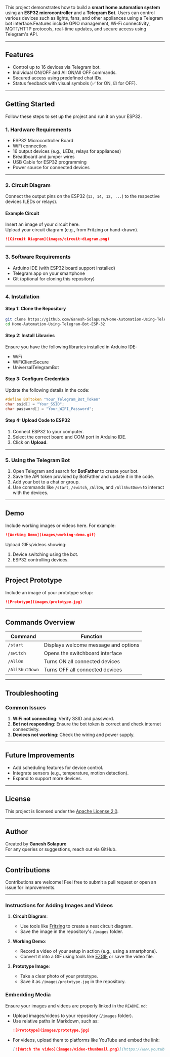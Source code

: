 

This project demonstrates how to build a **smart home automation system** using an **ESP32 microcontroller** and a **Telegram Bot**. Users can control various devices such as lights, fans, and other appliances using a Telegram bot interface.Features include GPIO management, Wi-Fi connectivity, MQTT/HTTP protocols, real-time updates, and secure access using Telegram's API.


---

## Features

- Control up to 16 devices via Telegram bot.
- Individual ON/OFF and All ON/All OFF commands.
- Secured access using predefined chat IDs.
- Status feedback with visual symbols (✅ for ON, ☑ for OFF).

---

## Getting Started

Follow these steps to set up the project and run it on your ESP32.

### **1. Hardware Requirements**

- ESP32 Microcontroller Board
- WiFi connection
- 16 output devices (e.g., LEDs, relays for appliances)
- Breadboard and jumper wires
- USB Cable for ESP32 programming
- Power source for connected devices

---

### **2. Circuit Diagram**

Connect the output pins on the ESP32 (`13, 14, 12, ...`) to the respective devices (LEDs or relays).

#### **Example Circuit**
Insert an image of your circuit here.  
Upload your circuit diagram (e.g., from Fritzing or hand-drawn).  

```markdown
![Circuit Diagram](images/circuit-diagram.png)
```

---

### **3. Software Requirements**

- Arduino IDE (with ESP32 board support installed)
- Telegram app on your smartphone
- Git (optional for cloning this repository)

---

### **4. Installation**

#### **Step 1: Clone the Repository**
```bash
git clone https://github.com/Ganesh-Solapure/Home-Automation-Using-Telegram-Bot-ESP-32.git
cd Home-Automation-Using-Telegram-Bot-ESP-32
```

#### **Step 2: Install Libraries**

Ensure you have the following libraries installed in Arduino IDE:

- WiFi
- WiFiClientSecure
- UniversalTelegramBot

#### **Step 3: Configure Credentials**

Update the following details in the code:
```c
#define BOTtoken "Your_Telegram_Bot_Token"
char ssid[] = "Your_SSID";
char password[] = "Your_WIFI_Password";
```

#### **Step 4: Upload Code to ESP32**

1. Connect ESP32 to your computer.
2. Select the correct board and COM port in Arduino IDE.
3. Click on **Upload**.

---

### **5. Using the Telegram Bot**

1. Open Telegram and search for **BotFather** to create your bot.
2. Save the API token provided by BotFather and update it in the code.
3. Add your bot to a chat or group.
4. Use commands like `/start`, `/switch`, `/AllOn`, and `/AllShutDown` to interact with the devices.

---

## Demo

Include working images or videos here. For example:
```markdown
![Working Demo](images/working-demo.gif)
```

Upload GIFs/videos showing:
1. Device switching using the bot.
2. ESP32 controlling devices.

---

## Project Prototype

Include an image of your prototype setup:
```markdown
![Prototype](images/prototype.jpg)
```

---

## Commands Overview

| Command        | Function                                      |
|----------------|----------------------------------------------|
| `/start`       | Displays welcome message and options         |
| `/switch`      | Opens the switchboard interface              |
| `/AllOn`       | Turns ON all connected devices               |
| `/AllShutDown` | Turns OFF all connected devices              |

---

## Troubleshooting

### **Common Issues**
1. **WiFi not connecting**: Verify SSID and password.
2. **Bot not responding**: Ensure the bot token is correct and check internet connectivity.
3. **Devices not working**: Check the wiring and power supply.

---

## Future Improvements

- Add scheduling features for device control.
- Integrate sensors (e.g., temperature, motion detection).
- Expand to support more devices.

---

## License

This project is licensed under the [Apache License 2.0](LICENSE).

---

## Author

Created by **Ganesh Solapure**  
For any queries or suggestions, reach out via GitHub.

---

## Contributions

Contributions are welcome! Feel free to submit a pull request or open an issue for improvements.

---

### **Instructions for Adding Images and Videos**

1. **Circuit Diagram**:  
   - Use tools like [Fritzing](https://fritzing.org/) to create a neat circuit diagram.
   - Save the image in the repository's `/images` folder.

2. **Working Demo**:  
   - Record a video of your setup in action (e.g., using a smartphone).
   - Convert it into a GIF using tools like [EZGIF](https://ezgif.com/video-to-gif) or save the video file.

3. **Prototype Image**:  
   - Take a clear photo of your prototype.
   - Save it as `/images/prototype.jpg` in the repository.

### **Embedding Media**
Ensure your images and videos are properly linked in the `README.md`:
- Upload images/videos to your repository (`/images` folder).
- Use relative paths in Markdown, such as:
  ```markdown
  ![Prototype](images/prototype.jpg)
  ```
- For videos, upload them to platforms like YouTube and embed the link:
  ```markdown
  [![Watch the video](images/video-thumbnail.png)](https://www.youtube.com/watch?v=example)
  ```
